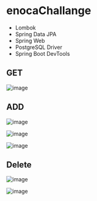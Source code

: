 # enocaChallange

- Lombok 
- Spring Data JPA
- Spring Web
- PostgreSQL Driver
- Spring Boot DevTools

## GET

![image](https://user-images.githubusercontent.com/66886314/208278480-258d4dec-1ed6-46e6-8265-3287f151e1fb.png)

## ADD

![image](https://user-images.githubusercontent.com/66886314/208278513-03431ccf-6ede-4c95-a0b7-835a2ff83a87.png)

![image](https://user-images.githubusercontent.com/66886314/208278516-20def6c7-7951-4631-a12c-01f1e38790a3.png)

![image](https://user-images.githubusercontent.com/66886314/208278540-f3ca3f54-757a-4d3c-aa65-5ede03325812.png)


## Delete

![image](https://user-images.githubusercontent.com/66886314/208278554-1094c67c-101f-42d1-b010-002681cded18.png)

![image](https://user-images.githubusercontent.com/66886314/208278560-ee5769c7-4a81-40a6-9da3-99be9b9151fb.png)

